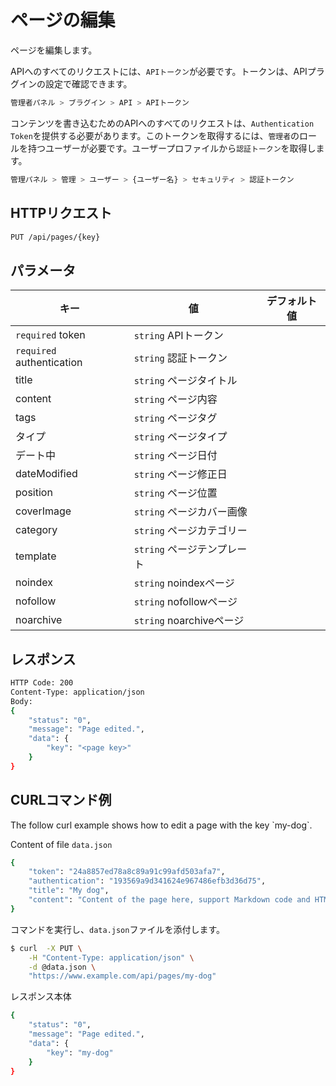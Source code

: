 # ページの編集
<!-- position: 5 -->

ページを編集します。

APIへのすべてのリクエストには、`APIトークン`が必要です。トークンは、APIプラグインの設定で確認できます。

```bash
管理者パネル > ブラグイン > API > APIトークン
```

コンテンツを書き込むためのAPIへのすべてのリクエストは、`Authentication Token`を提供する必要があります。このトークンを取得するには、`管理者`のロールを持つユーザーが必要です。ユーザープロファイルから`認証トークン`を取得します。

```bash
管理パネル > 管理 > ユーザー > {ユーザー名} > セキュリティ > 認証トークン
```

<h2 id="request">HTTPリクエスト</h2>

```bash
PUT /api/pages/{key}
```

<h2 id="parameters">パラメータ</h2>

| キー | 値 | デフォルト値 |
|-----|-------|---------------|
| `required` token | `string` APIトークン | |
| `required` authentication | `string` 認証トークン | |
| title | `string` ページタイトル | |
| content | `string` ページ内容 | |
| tags | `string` ページタグ | |
| タイプ | `string` ページタイプ | |
| デート中 | `string` ページ日付 | |
| dateModified | `string` ページ修正日 | |
| position | `string` ページ位置 | |
| coverImage | `string` ページカバー画像 | |
| category | `string` ページカテゴリー | |
| template | `string` ページテンプレート | |
| noindex | `string` noindexページ | |
| nofollow | `string` nofollowページ | |
| noarchive | `string` noarchiveページ | |

<h2 id="response">レスポンス</h2>

```bash
HTTP Code: 200
Content-Type: application/json
Body:
{
	"status": "0",
	"message": "Page edited.",
	"data": {
		"key": "<page key>"
	}
}
```

<h2 id="curl-example">CURLコマンド例</h2>
The follow curl example shows how to edit a page with the key `my-dog`.

Content of file `data.json`

```bash
{
	"token": "24a8857ed78a8c89a91c99afd503afa7",
	"authentication": "193569a9d341624e967486efb3d36d75",
	"title": "My dog",
	"content": "Content of the page here, support Markdown code and HTML code."
}
```

コマンドを実行し、`data.json`ファイルを添付します。

```bash
$ curl  -X PUT \
	-H "Content-Type: application/json" \
	-d @data.json \
	"https://www.example.com/api/pages/my-dog"
```

レスポンス本体

```bash
{
	"status": "0",
	"message": "Page edited.",
	"data": {
		"key": "my-dog"
	}
}
```
